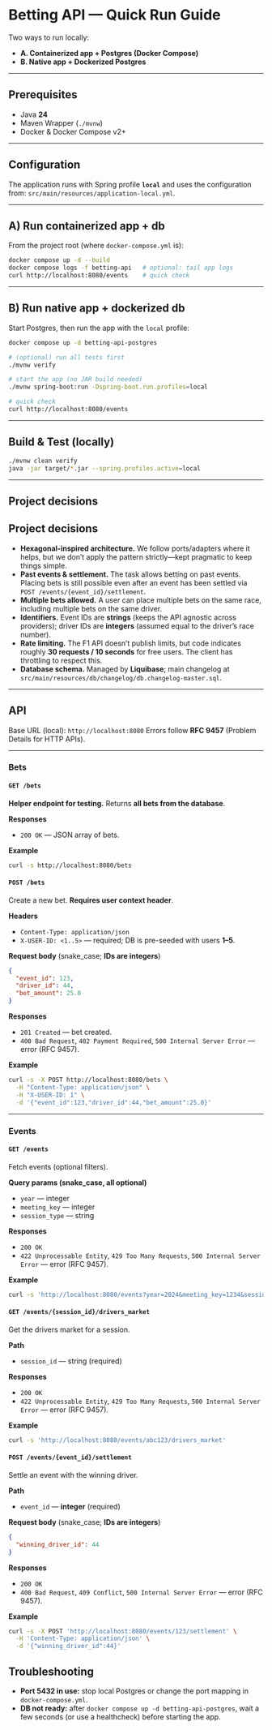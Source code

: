 # Betting API — Quick Run Guide

Two ways to run locally:

- **A. Containerized app + Postgres (Docker Compose)**
- **B. Native app + Dockerized Postgres**

---

## Prerequisites
- Java **24**
- Maven Wrapper (`./mvnw`)
- Docker & Docker Compose v2+

---

## Configuration
The application runs with Spring profile **`local`** and uses the configuration from:
`src/main/resources/application-local.yml`.

---

## A) Run containerized **app + db**
From the project root (where `docker-compose.yml` is):
```bash
docker compose up -d --build
docker compose logs -f betting-api   # optional: tail app logs
curl http://localhost:8080/events    # quick check
```

---

## B) Run **native app** + **dockerized db**
Start Postgres, then run the app with the `local` profile:

```bash
docker compose up -d betting-api-postgres

# (optional) run all tests first
./mvnw verify

# start the app (no JAR build needed)
./mvnw spring-boot:run -Dspring-boot.run.profiles=local

# quick check
curl http://localhost:8080/events
```

---

## Build & Test (locally)
```bash
./mvnw clean verify
java -jar target/*.jar --spring.profiles.active=local
```

---

## Project decisions

## Project decisions

- **Hexagonal-inspired architecture.** We follow ports/adapters where it helps, but we don’t apply the pattern strictly—kept pragmatic to keep things simple.
- **Past events & settlement.** The task allows betting on past events. Placing bets is still possible even after an event has been settled via `POST /events/{event_id}/settlement`.
- **Multiple bets allowed.** A user can place multiple bets on the same race, including multiple bets on the same driver.
- **Identifiers.** Event IDs are **strings** (keeps the API agnostic across providers); driver IDs are **integers** (assumed equal to the driver’s race number).
- **Rate limiting.** The F1 API doesn’t publish limits, but code indicates roughly **30 requests / 10 seconds** for free users. The client has throttling to respect this.
- **Database schema.** Managed by **Liquibase**; main changelog at `src/main/resources/db/changelog/db.changelog-master.sql`.

---

## API

Base URL (local): `http://localhost:8080`
Errors follow **RFC 9457** (Problem Details for HTTP APIs).

---

### Bets

#### `GET /bets`
**Helper endpoint for testing.** Returns **all bets from the database**.

**Responses**
- `200 OK` — JSON array of bets.

**Example**
```bash
curl -s http://localhost:8080/bets
```

#### `POST /bets`
Create a new bet. **Requires user context header**.

**Headers**
- `Content-Type: application/json`
- `X-USER-ID: <1..5>` — required; DB is pre-seeded with users **1–5**.

**Request body** (snake_case; **IDs are integers**)
```json
{
  "event_id": 123,
  "driver_id": 44,
  "bet_amount": 25.0
}
```

**Responses**
- `201 Created` — bet created.
- `400 Bad Request`, `402 Payment Required`, `500 Internal Server Error` — error (RFC 9457).

**Example**
```bash
curl -s -X POST http://localhost:8080/bets \
  -H "Content-Type: application/json" \
  -H "X-USER-ID: 1" \
  -d '{"event_id":123,"driver_id":44,"bet_amount":25.0}'
```

---

### Events

#### `GET /events`
Fetch events (optional filters).

**Query params (snake_case, all optional)**
- `year` — integer
- `meeting_key` — integer
- `session_type` — string

**Responses**
- `200 OK`
- `422 Unprocessable Entity`, `429 Too Many Requests`, `500 Internal Server Error` — error (RFC 9457).

**Example**
```bash
curl -s 'http://localhost:8080/events?year=2024&meeting_key=1234&session_type=Race'
```

#### `GET /events/{session_id}/drivers_market`
Get the drivers market for a session.

**Path**
- `session_id` — string (required)

**Responses**
- `200 OK`
- `422 Unprocessable Entity`, `429 Too Many Requests`, `500 Internal Server Error` — error (RFC 9457).

**Example**
```bash
curl -s 'http://localhost:8080/events/abc123/drivers_market'
```

#### `POST /events/{event_id}/settlement`
Settle an event with the winning driver.

**Path**
- `event_id` — **integer** (required)

**Request body** (snake_case; **IDs are integers**)
```json
{
  "winning_driver_id": 44
}
```

**Responses**
- `200 OK`
- `400 Bad Request`, `409 Conflict`, `500 Internal Server Error` — error (RFC 9457).

**Example**
```bash
curl -s -X POST 'http://localhost:8080/events/123/settlement' \
  -H 'Content-Type: application/json' \
  -d '{"winning_driver_id":44}'
```

## Troubleshooting
- **Port 5432 in use:** stop local Postgres or change the port mapping in `docker-compose.yml`.
- **DB not ready:** after `docker compose up -d betting-api-postgres`, wait a few seconds (or use a healthcheck) before starting the app.
